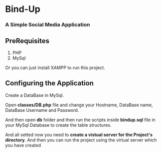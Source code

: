 # Bind-Up
### A Simple Social Media Application

## PreRequisites
1. PHP  
2. MySql  
  
Or you can just install XAMPP to run this project.  

## Configuring the Application
Create a DataBase in MySql.  

Open **classes/DB.php** file and change your Hostname, DataBase name, DataBase Username and Password.  

And then open **db** folder and then run the scripts inside **bindup.sql** file in your MySql Database to create the table structures.  

And all setted now you need to **create a vistual server for the Project's directory**. And then you can run the project using the virtual server which you have created
